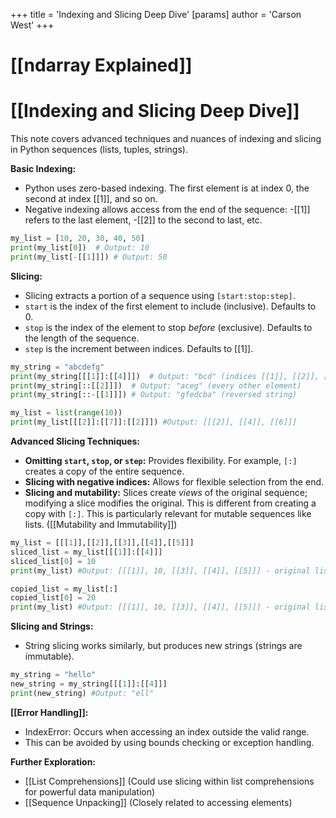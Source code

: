 +++
 title = 'Indexing and Slicing Deep Dive'
[params]
	author = 'Carson West'
+++
# [[ndarray Explained]]
# [[Indexing and Slicing Deep Dive]] 
This note covers advanced techniques and nuances of indexing and slicing in Python sequences (lists, tuples, strings).

**Basic Indexing:**

*   Python uses zero-based indexing.  The first element is at index 0, the second at index [[1]], and so on.
*   Negative indexing allows access from the end of the sequence: -[[1]] refers to the last element, -[[2]] to the second to last, etc.

```python
my_list = [10, 20, 30, 40, 50]
print(my_list[0])  # Output: 10
print(my_list[-[[1]]]) # Output: 50
```

**Slicing:**

*   Slicing extracts a portion of a sequence using `[start:stop:step]`.
*   `start` is the index of the first element to include (inclusive). Defaults to 0.
*   `stop` is the index of the element to stop *before* (exclusive). Defaults to the length of the sequence.
*   `step` is the increment between indices. Defaults to [[1]].

```python
my_string = "abcdefg"
print(my_string[[[1]]:[[4]]])  # Output: "bcd" (indices [[1]], [[2]], [[3]])
print(my_string[::[[2]]])  # Output: "aceg" (every other element)
print(my_string[::-[[1]]]) # Output: "gfedcba" (reversed string)

my_list = list(range(10))
print(my_list[[[2]]:[[7]]:[[2]]]) #Output: [[[2]], [[4]], [[6]]]
```

**Advanced Slicing Techniques:**

*   **Omitting `start`, `stop`, or `step`:**  Provides flexibility.  For example, `[:]` creates a copy of the entire sequence.
*   **Slicing with negative indices:** Allows for flexible selection from the end.
*   **Slicing and mutability:** Slices create *views* of the original sequence; modifying a slice modifies the original.  This is different from creating a copy with `[:]`.  This is particularly relevant for mutable sequences like lists.  ([[Mutability and Immutability]])

```python
my_list = [[[1]],[[2]],[[3]],[[4]],[[5]]]
sliced_list = my_list[[[1]]:[[4]]]
sliced_list[0] = 10
print(my_list) #Output: [[[1]], 10, [[3]], [[4]], [[5]]] - original list modified

copied_list = my_list[:]
copied_list[0] = 20
print(my_list) #Output: [[[1]], 10, [[3]], [[4]], [[5]]] - original list unchanged
```

**Slicing and Strings:**

* String slicing works similarly, but produces new strings (strings are immutable).

```python
my_string = "hello"
new_string = my_string[[[1]]:[[4]]]
print(new_string) #Output: "ell"
```


**[[Error Handling]]:**

*   IndexError: Occurs when accessing an index outside the valid range.
*   This can be avoided by using bounds checking or exception handling.


**Further Exploration:**

* [[List Comprehensions]]  (Could use slicing within list comprehensions for powerful data manipulation)
* [[Sequence Unpacking]] (Closely related to accessing elements)

